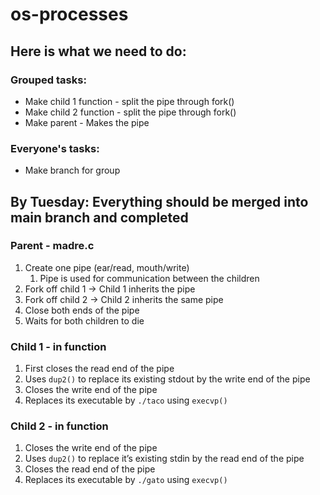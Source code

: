 # os-processes
## Here is what we need to do:

### Grouped tasks:
* Make child 1 function - split the pipe through fork()
* Make child 2 function  - split the pipe through fork()
* Make parent - Makes the pipe

### Everyone's tasks:
* Make branch for group

## By Tuesday: Everything should be merged into main branch and completed

### Parent - madre.c

1. Create one pipe (ear/read, mouth/write)
    1. Pipe is used for communication between the children
2. Fork off child 1 → Child 1 inherits the pipe
3. Fork off child 2 → Child 2 inherits the same pipe
4. Close both ends of the pipe
5. Waits for both children to die

### Child 1 - in function

1. First closes the read end of the pipe
2. Uses `dup2()` to replace its existing stdout by the write end of the pipe
3. Closes the write end of the pipe
4. Replaces its executable by `./taco` using `execvp()`

### Child 2 - in function

1. Closes the write end of the pipe
2. Uses `dup2()` to replace it’s existing stdin by the read end of the pipe
3. Closes the read end of the pipe
4. Replaces its executable by `./gato` using `execvp()`
